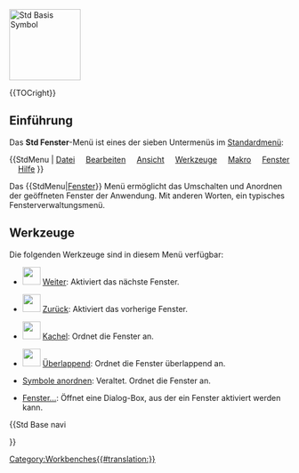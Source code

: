 




<img alt="Std Basis Symbol" src=images/Freecad.svg  style="width:128px;">


{{TOCright}}

## Einführung

Das **Std Fenster**-Menü ist eines der sieben Untermenüs im [Standardmenü](Standard_Menu/de.md):


{{StdMenu
|
[Datei](Std_File_Menu/de.md)
&nbsp;&nbsp;&nbsp;
[Bearbeiten](Std_Edit_Menu/de.md)
&nbsp;&nbsp;&nbsp;
[Ansicht](Std_View_Menu/de.md)
&nbsp;&nbsp;&nbsp;
[Werkzeuge](Std_Tools_Menu/de.md)
&nbsp;&nbsp;&nbsp;
[Makro](Std_Macro_Menu/de.md)
&nbsp;&nbsp;&nbsp;
[Fenster](Std_Windows_Menu/de.md)
&nbsp;&nbsp;&nbsp;
[Hilfe](Std_Help_Menu/de.md)
}}

Das {{StdMenu|[Fenster](Std_Windows_Menu/de.md)}} Menü ermöglicht das Umschalten und Anordnen der geöffneten Fenster der Anwendung. Mit anderen Worten, ein typisches Fensterverwaltungsmenü.

## Werkzeuge

Die folgenden Werkzeuge sind in diesem Menü verfügbar:

-   <img alt="" src=images/Std_ActivateNextWindow.svg  style="width:32px;"> [Weiter](Std_ActivateNextWindow/de.md): Aktiviert das nächste Fenster.

-   <img alt="" src=images/Std_ActivatePrevWindow.svg  style="width:32px;"> [Zurück](Std_ActivatePrevWindow/de.md): Aktiviert das vorherige Fenster.

-   <img alt="" src=images/Std_TileWindows.svg  style="width:32px;"> [Kachel](Std_TileWindows/de.md): Ordnet die Fenster an.

-   <img alt="" src=images/Std_CascadeWindows.svg  style="width:32px;"> [Überlappend](Std_CascadeWindows/de.md): Ordnet die Fenster überlappend an.

-   [Symbole anordnen](Std_ArrangeIcons/de.md): Veraltet. Ordnet die Fenster an.

-   [Fenster\...](Std_Windows/de.md): Öffnet eine Dialog-Box, aus der ein Fenster aktiviert werden kann.





{{Std Base navi

}}  

[Category:Workbenches{{\#translation:}}](Category:Workbenches.md)
